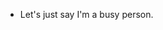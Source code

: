 - Let's just say I'm a busy person.
<!---
ZeroPassion/ZeroPassion is a ✨ special ✨ repository because its `README.md` (this file) appears on your GitHub profile.
You can click the Preview link to take a look at your changes.
--->
